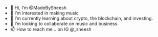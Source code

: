 - 👋 Hi, I’m @MadeBySheesh
- 👀 I’m interested in making music
- 🌱 I’m currently learning about crypto, the blockchain, and investing. 
- 💞️ I’m looking to collaborate on music and business. 
- 📫 How to reach me .. on IG @_sheesh

<!---
MadeBySheesh/MadeBySheesh is a ✨ special ✨ repository because its `README.md` (this file) appears on your GitHub profile.
You can click the Preview link to take a look at your changes.
--->
